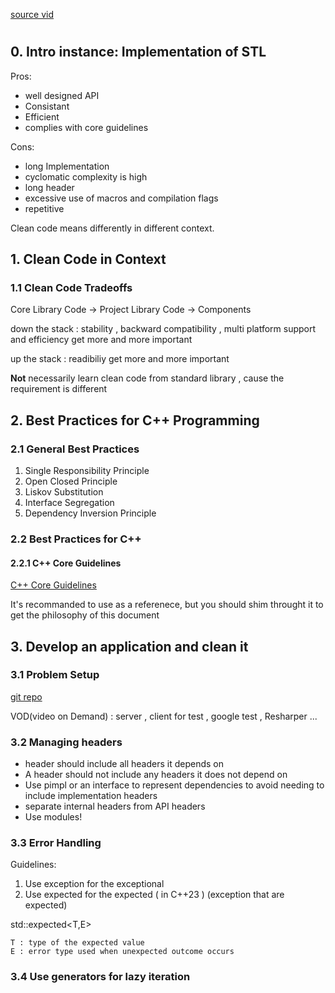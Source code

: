 [source vid](https://www.youtube.com/watch?v=9ch7tZN4jeI) 

# 

## 0. Intro instance: Implementation of STL

Pros:
* well designed API
* Consistant
* Efficient
* complies with core guidelines

Cons:
* long Implementation
* cyclomatic complexity is high
* long header
* excessive use of macros and compilation flags
* repetitive

Clean code means differently in different context.

## 1. Clean Code in Context

### 1.1 Clean Code Tradeoffs

Core Library Code  ->  Project Library Code  ->  Components

down the stack : stability , backward compatibility , multi platform support and efficiency get more and more important

up the stack : readibiliy get more and more important


**Not** necessarily learn clean code from standard library , cause the requirement is different

## 2. Best Practices for C++ Programming

### 2.1 General Best Practices
1. Single Responsibility Principle
2. Open Closed Principle
3. Liskov Substitution
4. Interface Segregation
5. Dependency Inversion Principle

### 2.2 Best Practices for C++

#### 2.2.1 C++ Core Guidelines
[C++ Core Guidelines](https://isocpp.github.io/CppCoreGuidelines/CppCoreGuidelines#main) 

It's recommanded to use as a referenece, but you should shim throught it to get the philosophy of this document

## 3. Develop an application and clean it

### 3.1 Problem Setup

[git repo]() 

VOD(video on Demand) : server , client for test , google test , Resharper ...

### 3.2 Managing headers

* header should include all headers it depends on
* A header should not include any headers it does not depend on 
* Use pimpl or an interface to represent dependencies to avoid needing to include implementation headers
* separate internal headers from API headers
* Use modules!

### 3.3 Error Handling

Guidelines:
1. Use exception for the exceptional
2. Use expected for the expected ( in C++23 ) (exception that are expected)

std::expected<T,E> 

    T : type of the expected value    
    E : error type used when unexpected outcome occurs

### 3.4 Use generators for lazy iteration





